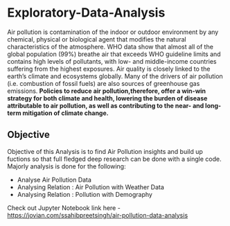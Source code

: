 # Exploratory-Data-Analysis
Air pollution is contamination of the indoor or outdoor environment by any chemical, physical or biological agent that modifies the natural characteristics of the atmosphere. WHO data show that almost all of the global population (99%) breathe air that exceeds WHO guideline limits and contains high levels of pollutants, with low- and middle-income countries suffering from the highest exposures.
Air quality is closely linked to the earth’s climate and ecosystems globally. Many of the drivers of air pollution (i.e. combustion of fossil fuels) are also sources of greenhouse gas emissions. **Policies to reduce air pollution,therefore, offer a win-win strategy for both climate and health, lowering the burden of disease attributable to air pollution, as well as contributing to the near- and long-term mitigation of climate change.**

## Objective
Objective of this Analysis is to find Air Pollution insights and build up fuctions so that full fledged deep research can be done with a single code. Majorly analysis is done for the following:

- Analyse Air Pollution Data
- Analysing Relation : Air Pollution with Weather Data
- Analysing Relation : Pollution with Demography

Check out Jupyter Notebook link here - https://jovian.com/ssahibpreetsingh/air-pollution-data-analysis
